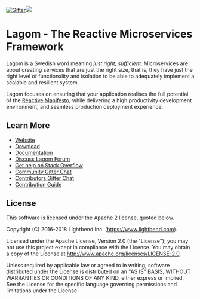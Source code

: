 [![Gitter](https://img.shields.io/gitter/room/gitterHQ/gitter.svg)](https://gitter.im/lagom/lagom?utm_source=badge&utm_medium=badge&utm_campaign=pr-badge&utm_content=badge)[<img src="https://img.shields.io/travis/lagom/lagom.svg"/>](https://travis-ci.org/lagom/lagom)

# Lagom - The Reactive Microservices Framework

Lagom is a Swedish word meaning *just right, sufficient*. Microservices are about creating services that are just the right size, that is, they have just the right level of functionality and isolation to be able to adequately implement a scalable and resilient system.

Lagom focuses on ensuring that your application realises the full potential of the [Reactive Manifesto](http://reactivemanifesto.org), while delivering a high productivity development environment, and seamless production deployment experience.

## Learn More

* [Website](https://www.lagomframework.com)
* [Download](https://www.lagomframework.com/download.html)
* [Documentation](https://www.lagomframework.com/documentation)
* [Discuss Lagom Forum](https://discuss.lagomframework.com)
* [Get help on Stack Overflow](https://stackoverflow.com/questions/ask?tags=lagom)
* [Community Gitter Chat](https://gitter.im/lagom/lagom)
* [Contributors Gitter Chat](https://gitter.im/lagom/contributors)
* [Contribution Guide](CONTRIBUTING.md)

## License

This software is licensed under the Apache 2 license, quoted below.

Copyright (C) 2016-2018 Lightbend Inc. (https://www.lightbend.com).

Licensed under the Apache License, Version 2.0 (the "License"); you may not use this project except in compliance with the License. You may obtain a copy of the License at http://www.apache.org/licenses/LICENSE-2.0.

Unless required by applicable law or agreed to in writing, software distributed under the License is distributed on an "AS IS" BASIS, WITHOUT WARRANTIES OR CONDITIONS OF ANY KIND, either express or implied. See the License for the specific language governing permissions and limitations under the License.

